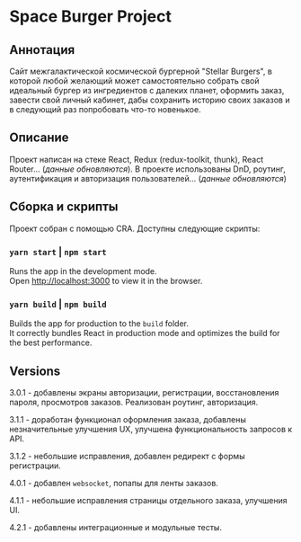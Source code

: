 # Space Burger Project

## Аннотация 

Сайт межгалактической космической бургерной "Stellar Burgers", в которой любой желающий может самостоятельно собрать свой идеальный бургер из ингредиентов с далеких планет, оформить заказ, завести свой личный кабинет, дабы сохранить историю своих заказов и в следующий раз попробовать что-то новенькое.

## Описание

Проект написан на стеке React, Redux (redux-toolkit, thunk), React Router... (_данные обновляются_). В проекте использованы DnD, роутинг, аутентификация и авторизация пользователей... (_данные обновляются_)

## Сборка и скрипты

Проект собран с помощью CRA. Доступны следующие скрипты:

### `yarn start` | `npm start`

Runs the app in the development mode.\
Open [http://localhost:3000](http://localhost:3000) to view it in the browser.

### `yarn build` | `npm build`

Builds the app for production to the `build` folder.\
It correctly bundles React in production mode and optimizes the build for the best performance.


## Versions

3.0.1 - добавлены экраны авторизации, регистрации, восстановления пароля, просмотров заказов. Реализован роутинг, авторизация.

3.1.1 - доработан функционал оформления заказа, добавлены незначительные улучшения UX, улучшена функциональность запросов к API.

3.1.2 - небольшие исправления, добавлен редирект с формы регистрации.

4.0.1 - добавлен ```websocket```, попапы для ленты заказов.

4.1.1 - небольшие исправления страницы отдельного заказа, улучшения UI.

4.2.1 - добавлены интеграционные и модульные тесты.
